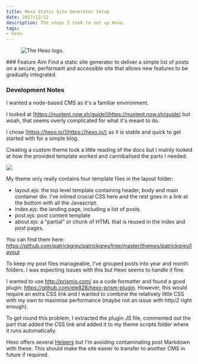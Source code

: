 ```yaml
---
title: Hexo Static Site Generator Setup
date: 2017/12/12
description: The steps I took to set up Hexo.
tags:
- hexo
---
```

<figure>
  <img class="pg-image-post-full pg-image-post-border" src="/2017/12/hexo-static-site-generator-setup/hexo.gif" alt="The Hexo logo.">
</figure>
### Feature Aim
Find a static site generator to deliver a simple list of posts on a secure, performant and accessible site that allows new features to be gradually integrated.

### Development Notes

I wanted a node-based CMS as it's a familiar environment.

I looked at [https://nuxtent.now.sh/guide](https://nuxtent.now.sh/guide) but woah, that seems overly complicated for what it&#39;s meant to do.

I chose [https://hexo.io/](https://hexo.io/) as it is stable and quick to get started with for a simple blog. 

Creating a custom theme took a little reading of the docs but I mainly looked at how the provided template worked and cannibalised the parts I needed.

<img class="pg-image-post-full pg-image-post-border" style="max-width:378px;" src="/2017/12/hexo-static-site-generator-setup/hexo-theme-templates.gif">

My theme only really contains four template files in the layout folder:

- layout.ejs: the top level template containing header, body and main container div. I've inlined crucial CSS here and the rest goes in a link at the bottom with all the Javascript.
- index.ejs: the landing page, including a list of posts
- post.ejs: post content template
- about.ejs: a &quot;partial&quot; or chunk of HTML that is reused in the index and post pages.

You can find them here: https://github.com/patrickgrey/patrickgrey/tree/master/themes/patrickgrey/layout

To keep my post files manageable, I've grouped posts into year and month folders. I was expecting issues with this but Hexo seems to handle it fine.

I wanted to use http://prismjs.com/ as a code formatter and found a good plugin: https://github.com/ele828/hexo-prism-plugin. However, this would require an extra CSS link and I wanted to combine the relatively little CSS with my own to maximise performance (maybe not an issue with http/2 right enough).

To get round this problem, I extracted the plugin JS file, commented out the part that added the CSS link and added it to my theme scripts folder where it runs automatically.

Hexo offers several [Helpers](https://hexo.io/docs/helpers.html) but I'm avoiding contaminating post Markdown with these. This should make the site easier to transfer to another CMS in future if required.